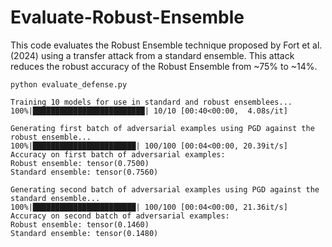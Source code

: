 # Evaluate-Robust-Ensemble

This code evaluates the Robust Ensemble technique proposed by Fort et al. (2024) using
a transfer attack from a standard ensemble.
This attack reduces the robust accuracy of the Robust Ensemble from ~75% to ~14%.


`python evaluate_defense.py`

```
Training 10 models for use in standard and robust ensemblees...
100%|█████████████████████████| 10/10 [00:40<00:00,  4.08s/it]

Generating first batch of adversarial examples using PGD against the robust ensemble...
100%|███████████████████████| 100/100 [00:04<00:00, 20.39it/s]
Accuracy on first batch of adversarial examples:
Robust ensemble: tensor(0.7500)
Standard ensemble: tensor(0.7560)

Generating second batch of adversarial examples using PGD against the standard ensemble...
100%|███████████████████████| 100/100 [00:04<00:00, 21.36it/s]
Accuracy on second batch of adversarial examples:
Robust ensemble: tensor(0.1460)
Standard ensemble: tensor(0.1480)
```

